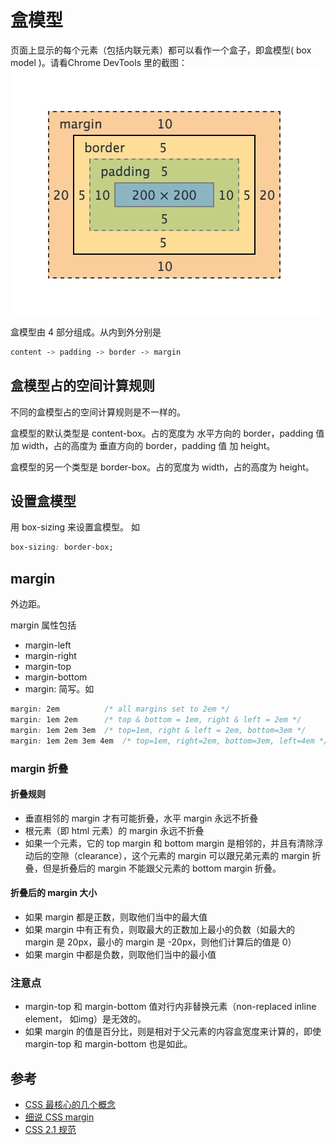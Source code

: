 # 盒模型
页面上显示的每个元素（包括内联元素）都可以看作一个盒子，即盒模型( box model )。请看Chrome DevTools 里的截图：    
![盒模型](box-model.png)

盒模型由 4 部分组成。从内到外分别是
```css
content -> padding -> border -> margin
```

## 盒模型占的空间计算规则
不同的盒模型占的空间计算规则是不一样的。

盒模型的默认类型是 content-box。占的宽度为 水平方向的 border，padding 值 加 width，占的高度为 垂直方向的 border，padding 值 加 height。

盒模型的另一个类型是 border-box。占的宽度为 width，占的高度为 height。


## 设置盒模型
用 box-sizing 来设置盒模型。 如
```css
box-sizing: border-box;
```

## margin
外边距。

margin 属性包括

* margin-left
* margin-right
* margin-top
* margin-bottom
* margin: 简写。如

```css
margin: 2em          /* all margins set to 2em */
margin: 1em 2em      /* top & bottom = 1em, right & left = 2em */
margin: 1em 2em 3em  /* top=1em, right & left = 2em, bottom=3em */
margin: 1em 2em 3em 4em  /* top=1em, right=2em, bottom=3em, left=4em */
```

### margin 折叠
#### 折叠规则
* 垂直相邻的 margin 才有可能折叠，水平 margin 永远不折叠
* 根元素（即 html 元素）的 margin 永远不折叠
* 如果一个元素，它的 top margin 和 bottom margin 是相邻的，并且有清除浮动后的空隙（clearance），这个元素的 margin 可以跟兄弟元素的 margin 折叠，但是折叠后的 margin 不能跟父元素的 bottom margin 折叠。

#### 折叠后的 margin 大小
* 如果 margin 都是正数，则取他们当中的最大值
* 如果 margin 中有正有负，则取最大的正数加上最小的负数（如最大的 margin 是 20px，最小的 margin 是 -20px，则他们计算后的值是 0）
* 如果 margin 中都是负数，则取他们当中的最小值

### 注意点
* margin-top 和 margin-bottom 值对行内非替换元素（non-replaced inline element， 如img）是无效的。
* 如果 margin 的值是百分比，则是相对于父元素的内容盒宽度来计算的，即使 margin-top 和 margin-bottom 也是如此。

## 参考
* [CSS 最核心的几个概念](http://www.jianshu.com/p/3a18fcd9fcda?search_token=079525c515d193f008c9963224ab3a325b80f147b50ce129113c3a88f75b8bfa)
* [细说 CSS margin](https://blog.coding.net/blog/css-margin)
* [CSS 2.1 规范](http://www.ayqy.net/doc/css2-1/box.html#box-dimensions)

